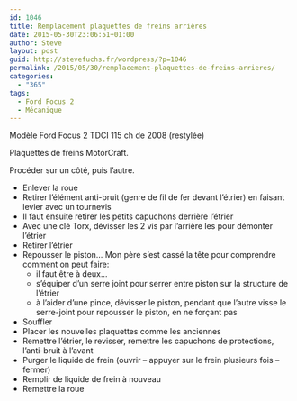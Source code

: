 ```yaml
---
id: 1046
title: Remplacement plaquettes de freins arrières
date: 2015-05-30T23:06:51+01:00
author: Steve
layout: post
guid: http://stevefuchs.fr/wordpress/?p=1046
permalink: /2015/05/30/remplacement-plaquettes-de-freins-arrieres/
categories:
  - "365"
tags:
  - Ford Focus 2
  - Mécanique
---
```

Modèle Ford Focus 2 TDCI 115 ch de 2008 (restylée)

Plaquettes de freins MotorCraft.

Procéder sur un côté, puis l&rsquo;autre.

  * Enlever la roue
  * Retirer l&rsquo;élément anti-bruit (genre de fil de fer devant l&rsquo;étrier) en faisant levier avec un tournevis
  * Il faut ensuite retirer les petits capuchons derrière l&rsquo;étrier
  * Avec une clé Torx, dévisser les 2 vis par l&rsquo;arrière les pour démonter l&rsquo;étrier
  * Retirer l&rsquo;étrier
  * Repousser le piston&#8230; Mon père s&rsquo;est cassé la tête pour comprendre comment on peut faire: 
      * il faut être à deux&#8230;
      * s&rsquo;équiper d&rsquo;un serre joint pour serrer entre piston sur la structure de l&rsquo;étrier
      * à l&rsquo;aider d&rsquo;une pince, dévisser le piston, pendant que l&rsquo;autre visse le serre-joint pour repousser le piston, en ne forçant pas
  * Souffler
  * Placer les nouvelles plaquettes comme les anciennes
  * Remettre l&rsquo;étrier, le revisser, remettre les capuchons de protections, l&rsquo;anti-bruit à l&rsquo;avant
  * Purger le liquide de frein (ouvrir &#8211; appuyer sur le frein plusieurs fois &#8211; fermer)
  * Remplir de liquide de frein à nouveau
  * Remettre la roue